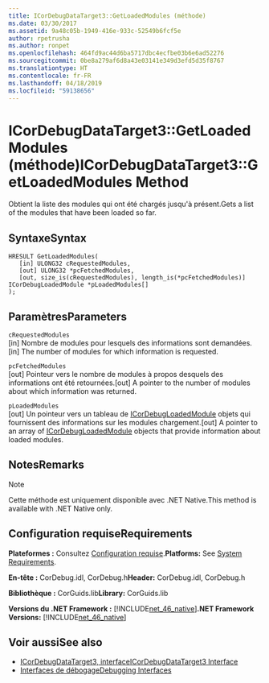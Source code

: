 ```yaml
---
title: ICorDebugDataTarget3::GetLoadedModules (méthode)
ms.date: 03/30/2017
ms.assetid: 9a48c05b-1949-416e-933c-52549b6fcf5e
author: rpetrusha
ms.author: ronpet
ms.openlocfilehash: 464fd9ac44d6ba5717dbc4ecfbe03b6e6ad52276
ms.sourcegitcommit: 0be8a279af6d8a43e03141e349d3efd5d35f8767
ms.translationtype: HT
ms.contentlocale: fr-FR
ms.lasthandoff: 04/18/2019
ms.locfileid: "59138656"
---
```

# <a name="icordebugdatatarget3getloadedmodules-method"></a><span data-ttu-id="602d8-102">ICorDebugDataTarget3::GetLoadedModules (méthode)</span><span class="sxs-lookup"><span data-stu-id="602d8-102">ICorDebugDataTarget3::GetLoadedModules Method</span></span>
<span data-ttu-id="602d8-103">Obtient la liste des modules qui ont été chargés jusqu'à présent.</span><span class="sxs-lookup"><span data-stu-id="602d8-103">Gets a list of the modules that have been loaded so far.</span></span>  
  
## <a name="syntax"></a><span data-ttu-id="602d8-104">Syntaxe</span><span class="sxs-lookup"><span data-stu-id="602d8-104">Syntax</span></span>  
  
```  
HRESULT GetLoadedModules(  
   [in] ULONG32 cRequestedModules,  
   [out] ULONG32 *pcFetchedModules,  
   [out, size_is(cRequestedModules), length_is(*pcFetchedModules)] ICorDebugLoadedModule *pLoadedModules[]  
);  
```  
  
## <a name="parameters"></a><span data-ttu-id="602d8-105">Paramètres</span><span class="sxs-lookup"><span data-stu-id="602d8-105">Parameters</span></span>  
 `cRequestedModules`  
 <span data-ttu-id="602d8-106">[in] Nombre de modules pour lesquels des informations sont demandées.</span><span class="sxs-lookup"><span data-stu-id="602d8-106">[in] The number of modules for which information is requested.</span></span>  
  
 `pcFetchedModules`  
 <span data-ttu-id="602d8-107">[out] Pointeur vers le nombre de modules à propos desquels des informations ont été retournées.</span><span class="sxs-lookup"><span data-stu-id="602d8-107">[out] A pointer to the number of modules about which information was returned.</span></span>  
  
 `pLoadedModules`  
 <span data-ttu-id="602d8-108">[out] Un pointeur vers un tableau de [ICorDebugLoadedModule](../../../../docs/framework/unmanaged-api/debugging/icordebugloadedmodule-interface.md) objets qui fournissent des informations sur les modules chargement.</span><span class="sxs-lookup"><span data-stu-id="602d8-108">[out] A pointer to an array of [ICorDebugLoadedModule](../../../../docs/framework/unmanaged-api/debugging/icordebugloadedmodule-interface.md) objects that provide information about loaded modules.</span></span>  
  
## <a name="remarks"></a><span data-ttu-id="602d8-109">Notes</span><span class="sxs-lookup"><span data-stu-id="602d8-109">Remarks</span></span>  
  
> [!NOTE]
>  <span data-ttu-id="602d8-110">Cette méthode est uniquement disponible avec .NET Native.</span><span class="sxs-lookup"><span data-stu-id="602d8-110">This method is available with .NET Native only.</span></span>  
  
## <a name="requirements"></a><span data-ttu-id="602d8-111">Configuration requise</span><span class="sxs-lookup"><span data-stu-id="602d8-111">Requirements</span></span>  
 <span data-ttu-id="602d8-112">**Plateformes :** Consultez [Configuration requise](../../../../docs/framework/get-started/system-requirements.md).</span><span class="sxs-lookup"><span data-stu-id="602d8-112">**Platforms:** See [System Requirements](../../../../docs/framework/get-started/system-requirements.md).</span></span>  
  
 <span data-ttu-id="602d8-113">**En-tête :** CorDebug.idl, CorDebug.h</span><span class="sxs-lookup"><span data-stu-id="602d8-113">**Header:** CorDebug.idl, CorDebug.h</span></span>  
  
 <span data-ttu-id="602d8-114">**Bibliothèque :** CorGuids.lib</span><span class="sxs-lookup"><span data-stu-id="602d8-114">**Library:** CorGuids.lib</span></span>  
  
 <span data-ttu-id="602d8-115">**Versions du .NET Framework :** [!INCLUDE[net_46_native](../../../../includes/net-46-native-md.md)]</span><span class="sxs-lookup"><span data-stu-id="602d8-115">**.NET Framework Versions:** [!INCLUDE[net_46_native](../../../../includes/net-46-native-md.md)]</span></span>  
  
## <a name="see-also"></a><span data-ttu-id="602d8-116">Voir aussi</span><span class="sxs-lookup"><span data-stu-id="602d8-116">See also</span></span>

- [<span data-ttu-id="602d8-117">ICorDebugDataTarget3, interface</span><span class="sxs-lookup"><span data-stu-id="602d8-117">ICorDebugDataTarget3 Interface</span></span>](../../../../docs/framework/unmanaged-api/debugging/icordebugdatatarget3-interface.md)
- [<span data-ttu-id="602d8-118">Interfaces de débogage</span><span class="sxs-lookup"><span data-stu-id="602d8-118">Debugging Interfaces</span></span>](../../../../docs/framework/unmanaged-api/debugging/debugging-interfaces.md)
